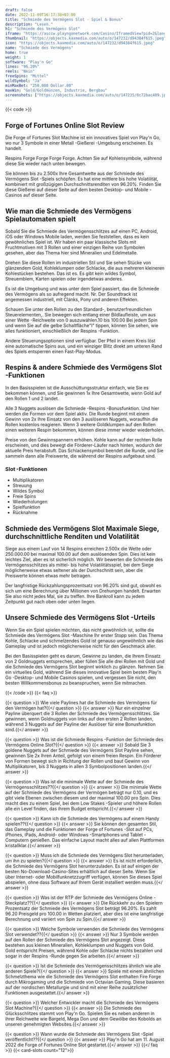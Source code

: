 ```yaml
---
draft: false
date: 2022-11-09T16:17:38+03:00
title: "Schmiede des Vermögens Slot - Spiel & Bonus"
description: "Lesen."
h1: "Schmiede des Vermögens Slot"
iframe: "https://asccw.playngonetwork.com/Casino/IframedView?pid=2&lang=en_US&practice=1&channel=desktop&div=flashobject&width=100%25&height=100%25&user=&password=&ctx=&demo=2&brand=&lobby=&rccurrentsessiontime=0&rcintervaltime=0&rcaccounthistoryurl=&rccontinueurl=&rcexiturl=&rchistoryurlmode=&autoplaylimits=0&autoplayreset=0&callback=flashCallback&rcmga=&resourcelevel=0&hasjackpots=False&country=&pauseplay=&playlimit=&selftest=&sessiontime=&gid=forgeoffortunes&gameId=622"
thumbnail: "https://objects.kaxmedia.com/auto/o/147232/d94384f615.jpeg"
icon: "https://objects.kaxmedia.com/auto/o/147232/d94384f615.jpeg"
name: "Schmiede des Vermögens"
home: true
weight: 1
software: "Play'n Go"
lines: "96.20%"
reels: "Nein"
freeSpins: "Mittel"
wildSymbol: "Ja"
minMaxBet: "250.000 Dollar.00"
maxWin: "Gold/Goldmünzen, Industrie, Bergbau"
screenshots: ["https://objects.kaxmedia.com/auto/o/147235/0c72bac489.jpeg"]
---
```


{{< code >}}<h2>Forge of Fortunes Online Slot Review</h2><p>Die Forge of Fortunes Slot Machine ist ein innovatives Spiel von Play'n Go, wo nur 3 Symbole in einer Metall -Gießerei -Umgebung erscheinen. Es handelt. </p><p>Respins Forge Forge Forge Forge. Achten Sie auf Kohlensymbole, während diese Sie wieder nach unten bewegen.</p><p>Sie können bis zu 2.500x Ihre Gesamtwette aus der Schmiede des Vermögens Slot -Spiels schöpfen. Es hat eine mittlere bis hohe Volatilität, kombiniert mit großzügigen Durchschnittsrenditen von 96.20%. Finden Sie diese Gießerei auf dieser Seite auf dem besten Desktop- und Mobile -Casinos auf dieser Seite.</p><h2>Wie man die Schmiede des Vermögens Spielautomaten spielt</h2><p>Sobald Sie die Schmiede des Vermögensschlitzes auf einen PC, Android, iOS oder Windows Mobile laden, werden Sie feststellen, dass es kein gewöhnliches Spiel ist. Wir haben ein paar klassische Slots mit Fruchtmotiven mit 3 Rollen und einer einzigen Reihe von Symbolen gesehen, aber das Thema hier sind Mineralien und Edelmetalle. </p><p>Drehen Sie diese Rollen im industriellen Stil und Sie sehen Stücke von glänzendem Gold, Kohleklumpen oder Schlacke, die aus mehreren kleineren Kohlestücken bestehen. Das ist es. Es gibt kein wildes Symbol, Streuemblem, Karten spielen oder irgendetwas anderes.</p><p>Es ist die Umgebung und was unter dem Spiel passiert, das die Schmiede des Vermögens als so aufregend macht. Nr. Der Soundtrack ist angemessen industriell, mit Clanks, Pony und anderen Effekten.</p><p>Schauen Sie unter den Rollen zu den Standard-, benutzerfreundlichen Steuerelementen,. Sie bewegen sich entlang einer Bildlaufleiste, um aus einer Wette -Reichweite von 0 auszuwählen.10 bis 100.00 Bei jedem Spin und wenn Sie auf die gelbe Schaltfläche"I" tippen, können Sie sehen, wie alles funktioniert, einschließlich der Respins -Funktion.</p><p>Andere Steuerungsoptionen sind verfügbar. Der Pfeil in einem Kreis löst eine automatische Spins aus, und ein winziger Blitz direkt am unteren Rand des Spiels entsperren einen Fast-Play-Modus. </p><h2>Respins & andere Schmiede des Vermögens Slot -Funktionen</h2><p>In den Basisspielen ist die Ausschüttungsstruktur einfach, wie Sie es bekommen können, und Sie gewinnen 1x Ihre Gesamtwette, wenn Gold auf den Rollen 1 und 2 landet. </p><p>Alle 3 Nuggets auslösen die Schmiede -Respins -Bonusfunktion. Und hier werden die Formen vor dem Spiel aktiv. Die Runde beginnt mit einem Gewinn von 2x Ihre Einsatz von den 3 auslöseren Nuggets, woraufhin die Rollen kostenlos reagieren. Wenn 3 weitere Goldklumpen auf den Rollen einen weiteren Respin bekommen, können diese immer wieder wiederholen.</p><p>Preise von den Gewinnspannern erhöhen. Kohle kann auf der rechten Rolle erscheinen, und dies bewegt die Förderer-Läufer nach hinten, wodurch der aktuelle Preis herabstuft. Das Schlackensymbol beendet die Runde, und Sie sammeln dann alle Preiswerte, die während der Respins aufgebaut sind.</p><h3>
Slot -Funktionen</h3><ul>
<li></span>
Multiplikatoren</li>
<li></span>
Streuung</li>
<li></span>
Wildes Symbol</li>
<li></span>
Freie Spins</li>
<li></span>
Wiederholungen</li>
<li></span>
Spielfunktion</li>
<li></span>
Rücknahme</li></ul><h2>Schmiede des Vermögens Slot Maximale Siege, durchschnittliche Renditen und Volatilität</h2><p>Siege aus einem Lauf von 14 Respins erreichen 2.500x die Wette oder 250.000.00 bei maximal 100.00 auf dem auslösenden Spin. Dies ist kein leichtes Ziel, aber es ist sicherlich möglich. Wir bewerten die Schmiede des Vermögensschlitzes als mittel- bis hohe Volatilitätsspiel, bei dem Siege möglicherweise etwas seltener als der Durchschnitt sein, aber die Preiswerte können etwas mehr betragen.</p><p>Der langfristige Rückzahlungsprozentsatz von 96.20% sind gut, obwohl es sich um eine Berechnung über Millionen von Drehungen handelt. Erwarten Sie also nicht jedes Mal, sie zu treffen. Ihre Bankroll kann zu jedem Zeitpunkt gut nach oben oder unten liegen.</p><h2>Unsere Schmiede des Vermögens Slot -Urteils</h2><p>Wenn Sie ein Spiel spielen möchten, das nicht gewöhnlich ist, sollte die Schmiede des Vermögens Slot -Maschine Ihr erster Stopp sein. Das Thema Kohle, Schlacke und schmelzendes Gold ist genauso ungewöhnlich wie das Gameplay und ist jedoch möglicherweise nicht für den Geschmack aller. </p><p>Bei den Basisspielen geht es darum, Gewinne zu landen, die Ihrem Einsatz von 2 Goldnuggets entsprechen, aber füllen Sie alle drei Rollen mit Gold und die Schmiede des Vermögens Slot beginnt wirklich zu glänzen. Nehmen Sie ein virtuelles Gold, während Sie dieses innovative Spiel beim besten Play'n Go -Desktop- und Mobile Casinos spielen, und vergessen Sie nicht, den besten Willkommensbonus zu beanspruchen, wenn Sie mitmachen.</p>
{{< /code >}}
{{< faq >}}

{{< question >}} Wie viele Paylines hat die Schmiede des Vermögens für den Vermögen hat?{{</ question >}}
{{< answer >}} Nur ein einzelner Payline überquert die 3 Rollen der Schmiede des Vermögensschlitzes. Sie gewinnen, wenn Goldnuggets von links auf den ersten 2 Rollen landen, während 3 Nuggets auf der Payline der Auslöser für eine Bonusfunktion sind.{{</ answer >}}

{{< question >}} Was ist die Schmiede Respins -Funktion der Schmiede des Vermögens Online Slot?{{</ question >}}
{{< answer >}} Sobald Sie 3 goldene Nuggets auf der Schmiede des Vermögens Slot Payline sehen, gewinnen Sie 2x Ihren Anteil, gefolgt von einem freien Respin. Ein Förderer von Formen bewegt sich in Richtung der Rollen und baut Gewinn von Multiplikatoren, bis 3 Nuggets in allen 3 Symbolpositionen landen.{{</ answer >}}

{{< question >}} Was ist die minimale Wette auf der Schmiede des Vermögensschlitzes??{{</ question >}}
{{< answer >}} Die minimale Wette auf der Schmiede des Vermögens der Vermögen beträgt nur 0.10, und es gibt viele Ebenen zwischen diesem und der maximal 100.00 pro Spin. Dies macht dies zu einem Spiel, bei dem Low Stakes -Spieler und höhere Rollen alle ein Level finden, das ihrem Budget entspricht.{{</ answer >}}

{{< question >}} Kann ich die Schmiede des Vermögens auf einem Handy spielen??{{</ question >}}
{{< answer >}} Sie können den gesamten Stil, das Gameplay und die Funktionen der Forge of Fortunes -Slot auf PCs, iPhones, iPads, Android- oder Windows -Smartphones und Tablet -Computern genießen. Das einfache Layout macht alles auf allen Plattformen kristallklar.{{</ answer >}}

{{< question >}} Muss ich die Schmiede des Vermögens Slot herunterladen, um ihn zu spielen?{{</ question >}}
{{< answer >}} Es ist nicht erforderlich, die Schmiede des Vermögens Slot herunterzuladen. Es ist auf einigen der besten No-Download-Casino-Sites erhältlich auf dieser Seite. Wenn Sie über Internet- oder Mobilfunknetzzugriff verfügen, können Sie dieses Spiel abspielen, ohne dass Software auf Ihrem Gerät installiert werden muss.{{</ answer >}}

{{< question >}} Was ist der RTP der Schmiede des Vermögens Online -Steckplatz??{{</ question >}}
{{< answer >}} Die Rückkehr zu den Spielern Prozentsatz der Schmiede des Vermögens Slot beträgt 96.20%. Es zahlt 96.20 Preisgeld pro 100.00 in Wetten platziert, aber dies ist eine langfristige Berechnung und variiert von Spin zu Spin.{{</ answer >}}

{{< question >}} Welche Symbole verwenden die Schmiede des Vermögens Slot verwendet??{{</ question >}}
{{< answer >}} Nur 3 Symbole werden auf den Rollen der Schmiede des Vermögens Slot angezeigt. Diese bestehen aus kleinen Mineralien, Kohleklumpen und Nuggets von Gold. Gold entspricht Preisen, während Kohle oder Schlacke nichts bezahlen und sogar in der Respins -Runde gegen Sie arbeiten.{{</ answer >}}

{{< question >}} Ist die Schmiede des Vermögensschlitzes ähnlich wie alle anderen Spiele?{{</ question >}}
{{< answer >}} Spiele mit einem ähnlichen Schmelzthema wie die Schmiede des Vermögens Slot enthalten Fire Forge durch Mikrogaming und die Schmiede von Octavian Gaming. Diese basieren auf der nordischen Metallurgie und sind mit einer Reihe zusätzlicher Funktionen ausgestattet.{{</ answer >}}

{{< question >}} Welcher Entwickler macht die Schmiede des Vermögens Slot Machine?{{</ question >}}
{{< answer >}} Die Schmiede des Glücksschlitzes stammt von Play'n Go. Spielen Sie es neben anderen in ihrer Reichweite wie Bargeld, Mega Don und dem Gewölbe des Kobolds an unseren genehmigten Websites.{{</ answer >}}

{{< question >}} Wann wurde die Schmiede des Vermögens Slot -Spiel veröffentlicht??{{</ question >}}
{{< answer >}} Play'n Go hat am 11. August 2022 die Forge of Fortunes Online Slot gestartet.{{</ answer >}}
{{</ faq >}}
{{< card-slots count="12">}}
